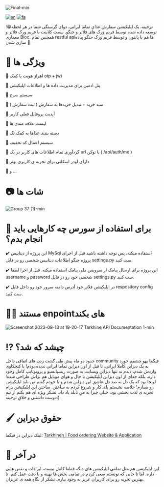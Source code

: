 ![Final-min](https://github.com/YOUSSSOF/Tarkhine/assets/93007857/7276474f-3fee-4daf-b1b9-8391ca380697)


[![en](https://img.shields.io/badge/lang-en-red.svg)](https://github.com/YOUSSSOF/Tarkhine/blob/master/README.md)
[![fa](https://img.shields.io/badge/lang-fa-yellow.svg)](https://github.com/YOUSSSOF/Tarkhine/blob/master/README.fa.md)

ترخینه، یک اپلیکیشن سفارش غذایِ تماما ایرانی، دوای گرسنگی شما در هر لحظه😁! توسعه داده شده توسط فریم ورک های فلاتر و جنگو. سمت کلاینت با فریم ورک فلاتر و معماری Bloc، همچنین تمام restful apiها هم با پایتون و توسط فریم ورک جنگو پیاده سازی شدن 🚀


# 🧛 ویژگی ها
📌 اهراز هویت با کمک otp + jwt

📌 پنل ادمین برای مدیریت داده ها و اطلاعات اپلیکیشن

📌 سیستم سرچ

📌 سبد خرید + تبدیل خریدها به سفارش ( ثبت سفارش )

📌 آپدیت پروفایل فعلی کاربر

📌 لیست علاقه مندی ها

📌 دسته بندی غذاها به کمک تگ

📌 سیستم اعمال کد تخفیف

📌 گردآوری تمام اطلاعات های کاربر در یک url با توکن ( /api/auth/me )

📌 دارای لودر اسکلتی برای تجربه ی کاربری بهتر

📌 و ...



# 📷 شات ها
![Group 37 (1)-min](https://github.com/YOUSSSOF/Tarkhine/assets/93007857/e696cb9f-315c-479b-b22f-ce275ad551c4)


# 🎯 برای استفاده از سورس چه کارهایی باید انجام بدم؟
✔️ این پروژه از دیتابیس MySql استفاده میکنه، پس توجه داشته باشید قبل از اجرای پروژه جنگو اطلاعات دیتابیس شخصی رو در فایل settings.py ست کنید.

✔️ این پروژه برای ارسال پیامک از سرویس ملی پیامک استفاده میکنه. قبل از اجرا لطفا username و password شخصی خود رو در فایل settings.py ست کنید.

✔️ در اپلیکیشن فلاتر خود آدرس دامنه سرور خود رو داخل فایل respository config ست کنید.


# 👨‍💻 مستند enpointهای بکند
![Screenshot 2023-09-13 at 19-20-17 Tarkhine API Documentation 1-min](https://github.com/YOUSSSOF/Tarkhine/assets/93007857/07ad1179-648d-4df0-aa56-796e64e8dea7)


# ⁉️ چیشد که شد؟
حدود دو ماه پیش طی گشت زدن های اتفاقی داخل community فیگما یهو چشمم خورد به یک دیزاین کاملا ایرانی. تا قبل از اون دیزاین تماما ایرانی ندیده بودم! با کنجکاوی واردش شدم، دیدم نه تنها دیزاینِ وبسایت به صورت ریسپانسیو و پروتوتایپ کامل وجود داره، بلکه جدای از اون دیزاین اپلیکیشن با حال و هوای موبایل هم براش طراحی شده! اونجا بود که یک دل نه صد دل عاشق این دیزاین شدم و با خودم گفتم من باید اپلیکیشن رو بسازم! خلاصه نشستم پای کار و شروع کردم به ساختن. ساختن این اپلیکیشن برام تجربه ی لذت بخشی بود، خیلی چیزا به منِ نابلد یاد داد.
تشکر ویژه ای هم بکنم از تیمِ دوست داشتنی و خلاقِ ترخینه:)



# 🖌️ حقوق دیزاین
لینک دیزاین در فیگما: <a href="https://www.figma.com/community/file/1231631272542945983/Tarkhineh-%7C-Food-ordering-Website-%26-Application">Tarkhineh | Food ordering Website & Application<a/>


# 🎤 در آخر
این اپلیکیشن هم مثل تمامی اپلیکیشن های دیگه قطعا کامل نیست، ایرادات و نقص هایی داره، اما تا جایی که تونستم سعی کردم در تمامی بخش ها بهینه و با دقت عمل کنم، تا بهترین تجربه رو برای کاربران عزیز به وجود بیارم. تشکر از نگاهِ همه ی عزیزان.
